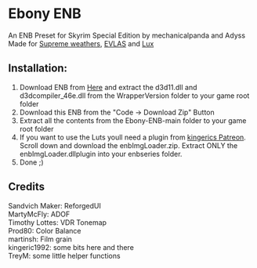 # Ebony ENB
An ENB Preset for Skyrim Special Edition by mechanicalpanda and Adyss  
Made for [Supreme weathers](https://www.nexusmods.com/skyrimspecialedition/mods/63938), [EVLAS](https://www.nexusmods.com/skyrimspecialedition/mods/63725) and [Lux](https://www.nexusmods.com/skyrimspecialedition/mods/43158)  

## Installation: 
1. Download ENB from [Here](http://enbdev.com/download_mod_tesskyrimse.html) and extract the d3d11.dll and d3dcompiler_46e.dll from the WrapperVersion folder to your game root folder  
2. Download this ENB from the "Code -> Download Zip" Button  
3. Extract all the contents from the Ebony-ENB-main folder to your game root folder  
4. If you want to use the Luts youll need a plugin from [kingerics Patreon](https://www.patreon.com/posts/enbimgloader-dec-75813468?utm_medium=clipboard_copy&utm_source=copyLink&utm_campaign=postshare_fan&utm_content=join_link). Scroll down and download the enbImgLoader.zip. Extract ONLY the enbImgLoader.dllplugin into your enbseries folder. 
4. Done ;)

## Credits  
Sandvich Maker: ReforgedUI  
MartyMcFly: ADOF  
Timothy Lottes: VDR Tonemap  
Prod80: Color Balance  
martinsh: Film grain  
kingeric1992: some bits here and there  
TreyM: some little helper functions  
